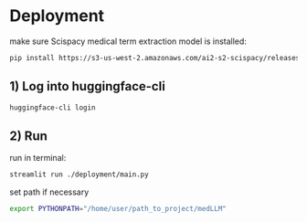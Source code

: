 # Deployment

make sure Scispacy medical term extraction model is installed:
```bash
pip install https://s3-us-west-2.amazonaws.com/ai2-s2-scispacy/releases/v0.5.4/en_core_sci_sm-0.5.4.tar.gz
```
## 1) Log into huggingface-cli
```bash
huggingface-cli login
```
## 2) Run
run in terminal:
```bash
streamlit run ./deployment/main.py
```
set path if necessary
```bash
export PYTHONPATH="/home/user/path_to_project/medLLM"
```
